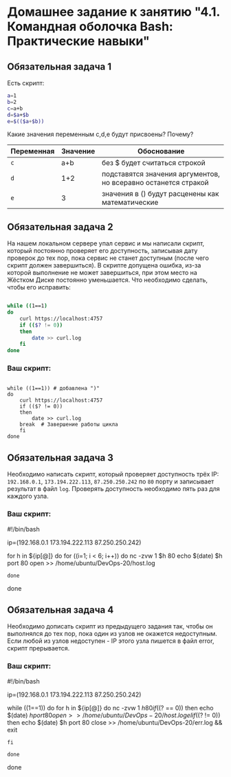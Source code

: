 # Домашнее задание к занятию "4.1. Командная оболочка Bash: Практические навыки"

## Обязательная задача 1

Есть скрипт:
```bash
a=1
b=2
c=a+b
d=$a+$b
e=$(($a+$b))
```

Какие значения переменным c,d,e будут присвоены? Почему?

| Переменная  | Значение | Обоснование |
| ------------- | ------------- | ------------- |
| `c`           |     a+b       | без $ будет считаться строкой                                  |
| `d`           |     1+2       | подставятся значения аргументов, но всеравно останется стракой |
| `e`           |      3        | значения в () будут расценены как математические               |


## Обязательная задача 2
На нашем локальном сервере упал сервис и мы написали скрипт, который постоянно проверяет его доступность, записывая дату проверок до тех пор, пока сервис не станет доступным (после чего скрипт должен завершиться). В скрипте допущена ошибка, из-за которой выполнение не может завершиться, при этом место на Жёстком Диске постоянно уменьшается. Что необходимо сделать, чтобы его исправить:
```bash

while ((1==1)
do
	curl https://localhost:4757
	if (($? != 0))
	then
		date >> curl.log
	fi
done
```

### Ваш скрипт:

```#!/bin/bash

while ((1==1)) # добавлена ")"
do
	curl https://localhost:4757
	if (($? != 0))
	then
		date >> curl.log
	break  # Завершение работы цикла
	fi
done
```

## Обязательная задача 3
Необходимо написать скрипт, который проверяет доступность трёх IP: `192.168.0.1`, `173.194.222.113`, `87.250.250.242` по `80` порту и записывает результат в файл `log`. Проверять доступность необходимо пять раз для каждого узла.

### Ваш скрипт:
#!/bin/bash

ip=(192.168.0.1 173.194.222.113 87.250.250.242)

for h in ${ip[@]}
do
	for ((i=1; i < 6; i++))
	do
		nc -zvw 1 $h 80
	echo $(date) $h port 80 open >> /home/ubuntu/DevOps-20/host.log

	done
done

## Обязательная задача 4
Необходимо дописать скрипт из предыдущего задания так, чтобы он выполнялся до тех пор, пока один из узлов не окажется недоступным. Если любой из узлов недоступен - IP этого узла пишется в файл error, скрипт прерывается.

### Ваш скрипт:
#!/bin/bash

ip=(192.168.0.1 173.194.222.113 87.250.250.242)

while ((1==1))
do
	for h in ${ip[@]}
	do
		nc -zvw 1 $h 80	
	if (($? == 0))
	then
		echo $(date) $h port 80 open >> /home/ubuntu/DevOps-20/host.log
	elif (($? != 0))
	then
		echo $(date) $h port 80 close >> /home/ubuntu/DevOps-20/err.log && exit
	
	fi
	
	done
done


